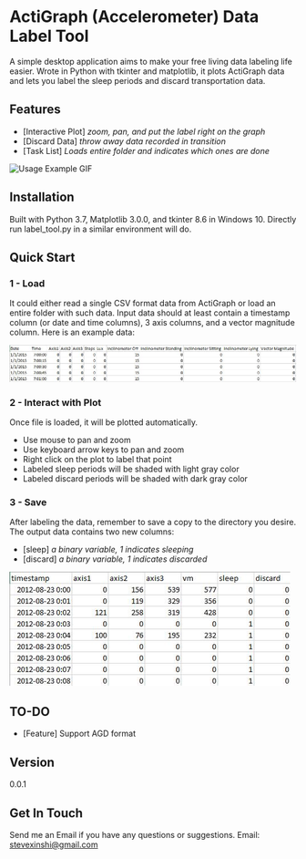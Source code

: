# ActiGraph (Accelerometer) Data Label Tool
A simple desktop application aims to make your free living data labeling life easier. Wrote in Python with tkinter and matplotlib, it plots ActiGraph data and lets you label the sleep periods and discard transportation data.

## Features
* \[Interactive Plot\] _zoom, pan, and put the label right on the graph_
* \[Discard Data\] _throw away data recorded in transition_
* \[Task List\] _Loads entire folder and indicates which ones are done_

![Usage Example GIF](https://github.com/shi-xin/actigraph_labeler/blob/master/usage_example.gif)

## Installation
Built with Python 3.7, Matplotlib 3.0.0, and tkinter 8.6 in Windows 10.
Directly run label_tool.py in a similar environment will do.

## Quick Start
### 1 - Load
It could either read a single CSV format data from ActiGraph or load an entire folder with such data. Input data should at least contain a timestamp column (or date and time columns), 3 axis columns, and a vector magnitude column. Here is an example data:

![Input Data Example](https://github.com/shi-xin/actigraph_labeler/blob/master/input_data_example.jpg)

### 2 - Interact with Plot
Once file is loaded, it will be plotted automatically. 
* Use mouse to pan and zoom
* Use keyboard arrow keys to pan and zoom
* Right click on the plot to label that point
* Labeled sleep periods will be shaded with light gray color
* Labeled discard periods will be shaded with dark gray color

### 3 - Save
After labeling the data, remember to save a copy to the directory you desire. The output data contains two new columns:
* \[sleep\] _a binary variable, 1 indicates sleeping_
* \[discard\] _a binary variable, 1 indicates discarded_

![Output Data Example](https://github.com/shi-xin/actigraph_labeler/blob/master/output_data_example.jpg)

## TO-DO
* \[Feature\] Support AGD format

## Version
0.0.1

## Get In Touch
Send me an Email if you have any questions or suggestions.
Email: stevexinshi@gmail.com